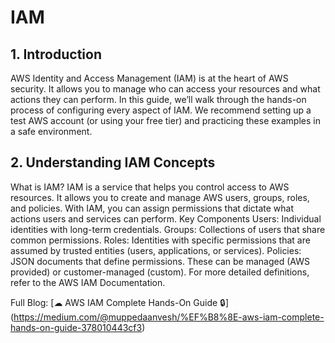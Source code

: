 # IAM  

## 1. Introduction
AWS Identity and Access Management (IAM) is at the heart of AWS security. It allows you to manage who can access your resources and what actions they can perform. In this guide, we’ll walk through the hands-on process of configuring every aspect of IAM. We recommend setting up a test AWS account (or using your free tier) and practicing these examples in a safe environment.

## 2. Understanding IAM Concepts
What is IAM?
IAM is a service that helps you control access to AWS resources. It allows you to create and manage AWS users, groups, roles, and policies. With IAM, you can assign permissions that dictate what actions users and services can perform.
Key Components
Users: Individual identities with long-term credentials.
Groups: Collections of users that share common permissions.
Roles: Identities with specific permissions that are assumed by trusted entities (users, applications, or services).
Policies: JSON documents that define permissions. These can be managed (AWS provided) or customer-managed (custom).
For more detailed definitions, refer to the AWS IAM Documentation.


Full Blog: [☁︎ AWS IAM Complete Hands-On Guide 🔒] (https://medium.com/@muppedaanvesh/%EF%B8%8E-aws-iam-complete-hands-on-guide-378010443cf3)